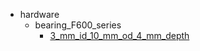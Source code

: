 * hardware
  * bearing_F600_series
    * [3_mm_id_10_mm_od_4_mm_depth](hardware/bearing_F600_series/3_mm_id_10_mm_od_4_mm_depth)

